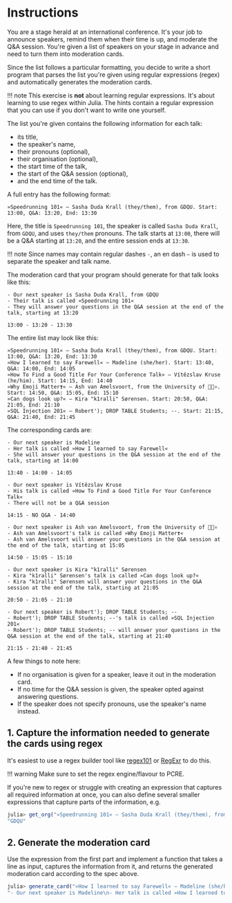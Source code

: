 # Instructions

You are a stage herald at an international conference.
It's your job to announce speakers, remind them when their time is up, and moderate the Q&A session.
You're given a list of speakers on your stage in advance and need to turn them into moderation cards.

Since the list follows a particular formatting, you decide to write a short program that parses the list you're given using regular expressions (regex) and automatically generates the moderation cards.

!!! note
    This exercise is **not** about learning regular expressions.
    It's about learning to use regex within Julia.
    The hints contain a regular expression that you can use if you don't want to write one yourself.

The list you're given contains the following information for each talk:

- its title,
- the speaker's name,
- their pronouns (optional),
- their organisation (optional),
- the start time of the talk,
- the start of the Q&A session (optional),
- and the end time of the talk.

A full entry has the following format:

```text
»Speedrunning 101« – Sasha Duda Krall (they/them), from GDQU. Start: 13:00, Q&A: 13:20, End: 13:30
```

Here, the title is `Speedrunning 101`, the speaker is called `Sasha Duda Krall`, from `GDQU`, and uses `they/them` pronouns.
The talk starts at `13:00`, there will be a Q&A starting at `13:20`, and the entire session ends at `13:30`.

!!! note
    Since names may contain regular dashes `-`, an en dash `–` is used to separate the speaker and talk name.

The moderation card that your program should generate for that talk looks like this:

```text
- Our next speaker is Sasha Duda Krall, from GDQU
- Their talk is called »Speedrunning 101«
- They will answer your questions in the Q&A session at the end of the talk, starting at 13:20

13:00 - 13:20 - 13:30
```

The entire list may look like this:

```text
»Speedrunning 101« – Sasha Duda Krall (they/them), from GDQU. Start: 13:00, Q&A: 13:20, End: 13:30
»How I learned to say Farewell« – Madeline (she/her). Start: 13:40, Q&A: 14:00, End: 14:05
»How To Find a Good Title For Your Conference Talk« – Vítězslav Kruse (he/him). Start: 14:15, End: 14:40
»Why Emoji Matter❣« – Ash van Amelsvoort, from the University of 🧬🧪⚛. Start: 14:50, Q&A: 15:05, End: 15:10
»Can dogs look up?« – Kira "k1ralli" Sørensen. Start: 20:50, Q&A: 21:05, End: 21:10
»SQL Injection 201« – Robert'); DROP TABLE Students; --. Start: 21:15, Q&A: 21:40, End: 21:45
```

The corresponding cards are:

```text
- Our next speaker is Madeline
- Her talk is called »How I learned to say Farewell«
- She will answer your questions in the Q&A session at the end of the talk, starting at 14:00

13:40 - 14:00 - 14:05
```

```text
- Our next speaker is Vítězslav Kruse
- His talk is called »How To Find a Good Title For Your Conference Talk«
- There will not be a Q&A session

14:15 - NO Q&A - 14:40
```

```text
- Our next speaker is Ash van Amelsvoort, from the University of 🧬🧪⚛
- Ash van Amelsvoort's talk is called »Why Emoji Matter❣«
- Ash van Amelsvoort will answer your questions in the Q&A session at the end of the talk, starting at 15:05

14:50 - 15:05 - 15:10
```

```text
- Our next speaker is Kira "k1ralli" Sørensen
- Kira "k1ralli" Sørensen's talk is called »Can dogs look up?«
- Kira "k1ralli" Sørensen will answer your questions in the Q&A session at the end of the talk, starting at 21:05

20:50 - 21:05 - 21:10 
```

```text
- Our next speaker is Robert'); DROP TABLE Students; --
- Robert'); DROP TABLE Students; --'s talk is called »SQL Injection 201«
- Robert'); DROP TABLE Students; -- will answer your questions in the Q&A session at the end of the talk, starting at 21:40

21:15 - 21:40 - 21:45
```

A few things to note here:

- If no organisation is given for a speaker, leave it out in the moderation card.
- If no time for the Q&A session is given, the speaker opted against answering questions.
- If the speaker does not specify pronouns, use the speaker's name instead.

## 1. Capture the information needed to generate the cards using regex

It's easiest to use a regex builder tool like [regex101](https://regex101.com/) or [RegExr](https://regexr.com/) to do this.

!!! warning
    Make sure to set the regex engine/flavour to PCRE.

If you're new to regex or struggle with creating an expression that captures all required information at once, you can also define several smaller expressions that capture parts of the information, e.g.

```julia
julia> get_org("»Speedrunning 101« – Sasha Duda Krall (they/them), from GDQU. Start: 13:00, Q&A: 13:20, End: 13:30")
"GDQU"
```

## 2. Generate the moderation card

Use the expression from the first part and implement a function that takes a line as input, captures the information from it, and returns the generated moderation card according to the spec above.

```julia
julia> generate_card("»How I learned to say Farewell« – Madeline (she/her). Start: 13:40, Q&A: 14:00, End: 14:05")
"- Our next speaker is Madeline\n- Her talk is called »How I learned to say Farewell«\n- She will answer your questions in the Q&A session at the end of the talk, starting at 14:00\n\n13:40 - 14:00 - 14:05\n"
```
